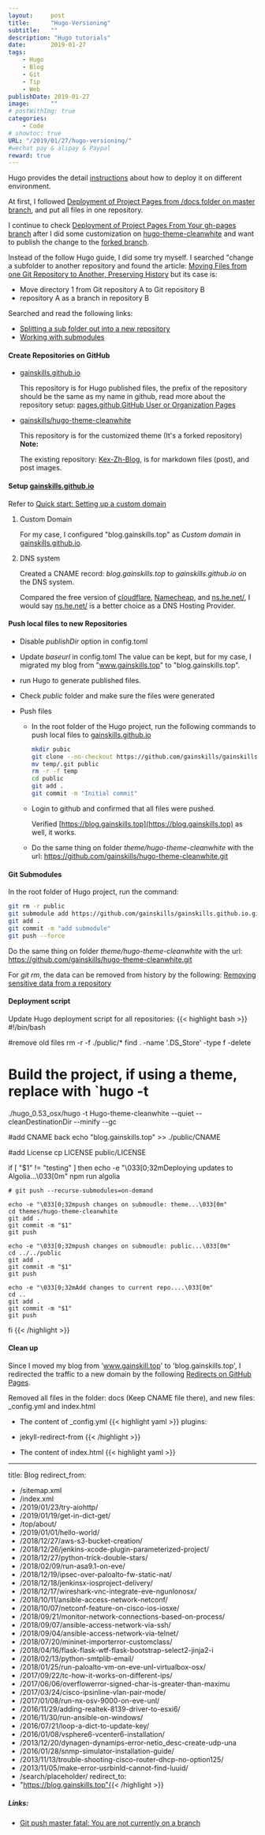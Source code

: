 ```yaml
---
layout:     post
title:      "Hugo-Versioning"
subtitle:   ""
description: "Hugo tutorials"
date:       2019-01-27
tags:
    - Hugo
    - Blog
    - Git
    - Tip
    - Web
publishDate: 2019-01-27
image:      ""
# postWithImg: true
categories:
    - Code
# showtoc: true
URL: "/2019/01/27/hugo-versioning/"
#wechat pay & alipay & Paypal
reward: true
---
```

Hugo provides the detail [instructions](https://gohugo.io/hosting-and-deployment/) about how to deploy it on different environment.

At first, I followed [Deployment of Project Pages from /docs folder on master branch](https://gohugo.io/hosting-and-deployment/hosting-on-github/#deployment-of-project-pages-from-docs-folder-on-master-branch), and put all files in one repository.

I continue to check [Deployment of Project Pages From Your gh-pages branch](https://gohugo.io/hosting-and-deployment/hosting-on-github/#deployment-of-project-pages-from-your-gh-pages-branch) after I did some customization on [hugo-theme-cleanwhite](https://themes.gohugo.io/hugo-theme-cleanwhite/) and want to publish the change to the [forked branch](https://github.com/gainskills/hugo-theme-cleanwhite).

Instead of the follow Hugo guide, I did some try myself. I searched "change a subfolder to another repository and found the article: [Moving Files from one Git Repository to Another, Preserving History](http://gbayer.com/development/moving-files-from-one-git-repository-to-another-preserving-history/) but its case is:

- Move directory 1 from Git repository A to Git repository B
- repository A as a branch in repository B

Searched and read the following links:

- [Splitting a sub folder out into a new repository](https://help.github.com/articles/splitting-a-subfolder-out-into-a-new-repository/)
- [Working with submodules](https://github.blog/2016-02-01-working-with-submodules/)

#### Create Repositories on GitHub

- [gainskills.github.io](https://github.com/gainskills/gainskills.github.io)

    This repository is for Hugo published files, the prefix of the repository should be the same as my name in github, read more about the repository setup: [pages.github](https://pages.github.com/),[GitHub User or Organization Pages
](https://gohugo.io/hosting-and-deployment/hosting-on-github/#github-user-or-organization-pages)
- [gainskills/hugo-theme-cleanwhite](https://github.com/gainskills/hugo-theme-cleanwhite)

    This repository is for the customized theme (It's a forked repository)
    <br>
    **Note:**

    The existing repository: [Kex-Zh-Blog](https://github.com/gainskills/Kex-Zh-Blog), is for markdown files (post), and post images.

#### Setup [gainskills.github.io](https://github.com/gainskills/gainskills.github.io)

Refer to [Quick start: Setting up a custom domain](https://help.github.com/articles/quick-start-setting-up-a-custom-domain/)

1. Custom Domain

    For my case, I configured "blog.gainskills.top" as *Custom domain* in [gainskills.github.io](https://github.com/gainskills/gainskills.github.io).

2. DNS system

    Created a CNAME record: *blog.gainskills.top* to _gainskills.github.io_ on the DNS system.

    Compared the free version of [cloudflare](https://cloudflare.com), [Namecheap](https://www.namecheap.com/domains/freedns/), and [ns.he.net/](https://dns.he.net/), I would say [ns.he.net/](https://dns.he.net/) is a better choice as a DNS Hosting Provider.

#### Push local files to new Repositories

- Disable _publishDir_ option in config.toml
- Update _baseurl_ in config.toml
    The value can be kept, but for my case, I migrated my blog from "www.gainskills.top" to "blog.gainskills.top".
- run Hugo to generate published files.
- Check _public_ folder and make sure the files were generated
- Push files

    - In the root folder of the Hugo project, run the following commands to push local files to [gainskills.github.io](https://github.com/gainskills/gainskills.github.io)

        ~~~bash
        mkdir pubic
        git clone --no-checkout https://github.com/gainskills/gainskills.github.io.git  temp
        mv temp/.git public
        rm -r -f temp
        cd public
        git add .
        git commit -m "Initial commit"
        ~~~
    - Login to github and confirmed that all files were pushed.

        Verified [https://blog.gainskills.top](https://blog.gainskills.top) as well, it works.

    - Do the same thing on folder _theme/hugo-theme-cleanwhite_ with the url: https://github.com/gainskills/hugo-theme-cleanwhite.git

#### Git Submodules

In the root folder of Hugo project, run the command:
~~~bash
git rm -r public
git submodule add https://github.com/gainskills/gainskills.github.io.git public/
git add .
git commit -m "add submodule"
git push --force
~~~

Do the same thing on folder _theme/hugo-theme-cleanwhite_ with the url: https://github.com/gainskills/hugo-theme-cleanwhite.git

For _git rm_, the data can be removed from history by the following: [Removing sensitive data from a repository](https://help.github.com/articles/removing-sensitive-data-from-a-repository/)

#### Deployment script

Update Hugo deployment script for all repositories:
{{< highlight bash >}}
#!/bin/bash

#remove old files
rm -r -f ./public/*
find . -name '.DS_Store' -type f -delete

# Build the project, if using a theme, replace with `hugo -t <YOURTHEME>
./hugo_0.53_osx/hugo -t Hugo-theme-cleanwhite --quiet --cleanDestinationDir --minify --gc

#add CNAME back
echo "blog.gainskills.top" >> ./public/CNAME

#add License
cp LICENSE public/LICENSE

if [ "$1" != "testing" ]
then
    echo -e "\033[0;32mDeploying updates to Algolia...\033[0m"
    npm run algolia

    # git push --recurse-submodules=on-demand

    echo -e "\033[0;32mpush changes on submoudle: theme...\033[0m"
    cd themes/hugo-theme-cleanwhite
    git add .
    git commit -m "$1"
    git push

    echo -e "\033[0;32mpush changes on submoudle: public...\033[0m"
    cd ../../public
    git add .
    git commit -m "$1"
    git push

    echo -e "\033[0;32mAdd changes to current repo....\033[0m"
    cd ..
    git add .
    git commit -m "$1"
    git push
fi
{{< /highlight >}}

#### Clean up

Since I moved my blog from 'www.gainskill.top' to 'blog.gainskills.top', I redirected the traffic to a new domain by the following [Redirects on GitHub Pages](https://help.github.com/articles/redirects-on-github-pages/).

Removed all files in the folder: docs (Keep CNAME file there), and new files: _config.yml and index.html

- The content of _config.yml
{{< highlight yaml >}}
plugins:
- jekyll-redirect-from {{< /highlight >}}

- The content of index.html
{{< highlight yaml >}}
---
title: Blog
redirect_from:
- /sitemap.xml
- /index.xml
- /2019/01/23/try-aiohttp/
- /2019/01/19/get-in-dict-get/
- /top/about/
- /2019/01/01/hello-world/
- /2018/12/27/aws-s3-bucket-creation/
- /2018/12/26/jenkins-xcode-plugin-parameterized-project/
- /2018/12/27/python-trick-double-stars/
- /2018/02/09/run-asa9.1-on-eve/
- /2018/12/19/ipsec-over-paloalto-fw-static-nat/
- /2018/12/18/jenkinsx-iosproject-delivery/
- /2018/12/17/wireshark-vnc-integrate-eve-ngunlonosx/
- /2018/10/11/ansible-access-network-netconf/
- /2018/10/07/netconf-feature-on-cisco-ios-iosxe/
- /2018/09/21/monitor-network-connections-based-on-process/
- /2018/09/07/ansible-access-network-via-ssh/
- /2018/09/04/ansible-access-network-via-telnet/
- /2018/07/20/mininet-importerror-customclass/
- /2018/04/16/flask-flask-wtf-flask-bootstrap-select2-jinja2-i
- /2018/02/13/python-smtplib-email/
- /2018/01/25/run-paloalto-vm-on-eve-unl-virtualbox-osx/
- /2017/09/22/tc-how-it-works-on-different-ips/
- /2017/06/06/overflowerror-signed-char-is-greater-than-maximu
- /2017/03/24/cisco-ipsinline-vlan-pair-mode/
- /2017/01/08/run-nx-osv-9000-on-eve-unl/
- /2016/11/29/adding-realtek-8139-driver-to-esxi6/
- /2016/11/30/run-ansible-on-windows/
- /2016/07/21/loop-a-dict-to-update-key/
- /2016/01/08/vsphere6-vcenter6-installation/
- /2013/12/20/dynagen-dynamips-error-netio_desc-create-udp-una
- /2016/01/28/snmp-simulator-installation-guide/
- /2013/11/13/trouble-shooting-cisco-router-dhcp-no-option125/
- /2013/11/05/make-error-usrbinld-cannot-find-luuid/
- /search/placeholder/
redirect_to:
- "https://blog.gainskills.top"{{< /highlight >}}

##### Links:

- [Git push master fatal: You are not currently on a branch](https://stackoverflow.com/questions/30471557/git-push-master-fatal-you-are-not-currently-on-a-branch)
